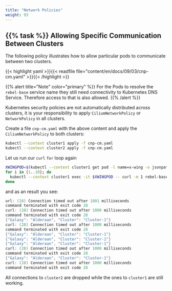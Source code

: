 ```yaml
---
title: "Network Policies"
weight: 93
---
```


## {{% task %}} Allowing Specific Communication Between Clusters


The following policy illustrates how to allow particular pods to communicate between two clusters.

{{< highlight yaml >}}{{< readfile file="content/en/docs/09/03/cnp-cm.yaml" >}}{{< /highlight >}}

{{% alert title="Note" color="primary" %}}
For the Pods to resolve the `rebel-base` service name they still need connectivity to Kubernetes DNS Service. Therefore access to that is also allowed.
{{% /alert %}}

Kubernetes security policies are not automatically distributed across clusters, it is your responsibility to apply `CiliumNetworkPolicy` or `NetworkPolicy` in all clusters.

Create a file `cnp-cm.yaml` with the above content and apply the `CiliumNetworkPolicy` to both clusters:

```bash
kubectl --context cluster1 apply -f cnp-cm.yaml
kubectl --context cluster2 apply -f cnp-cm.yaml
```

Let us run our `curl` `for` loop again

```bash
XWINGPOD=$(kubectl --context cluster1 get pod -l name=x-wing -o jsonpath="{.items[0].metadata.name}")
for i in {1..10}; do                                       
  kubectl --context cluster1 exec -it $XWINGPOD -- curl -m 1 rebel-base
done
```

and as an result you see:

```c
url: (28) Connection timed out after 1001 milliseconds
command terminated with exit code 28
curl: (28) Connection timed out after 1000 milliseconds
command terminated with exit code 28
{"Galaxy": "Alderaan", "Cluster": "Cluster-1"}
curl: (28) Connection timed out after 1000 milliseconds
command terminated with exit code 28
{"Galaxy": "Alderaan", "Cluster": "Cluster-1"}
{"Galaxy": "Alderaan", "Cluster": "Cluster-1"}
{"Galaxy": "Alderaan", "Cluster": "Cluster-1"}
curl: (28) Connection timed out after 1000 milliseconds
command terminated with exit code 28
{"Galaxy": "Alderaan", "Cluster": "Cluster-1"}
curl: (28) Connection timed out after 1000 milliseconds
command terminated with exit code 28
```

All connections to `cluster2` are dropped while the ones to `cluster1` are still working.

